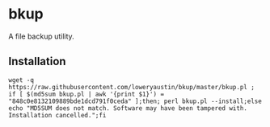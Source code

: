 # bkup

A file backup utility.

## Installation
```
wget -q https://raw.githubusercontent.com/loweryaustin/bkup/master/bkup.pl ; if [ $(md5sum bkup.pl | awk '{print $1}') = "848c0e8132109889bde1dcd791f0ceda" ];then; perl bkup.pl --install;else echo "MD5SUM does not match. Software may have been tampered with. Installation cancelled.";fi
```
